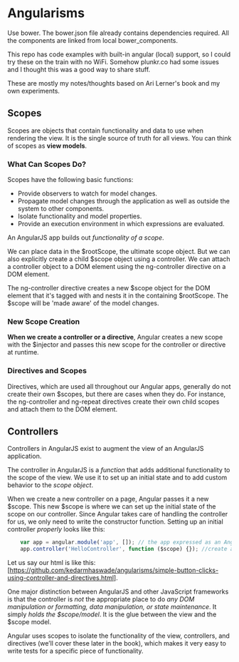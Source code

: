 # Angularisms

Use bower. The bower.json file already contains dependencies required.
All the components are linked from local bower_components.

This repo has code examples with built-in angular (local) support, so I could try these on the train with no WiFi. Somehow plunkr.co had some issues and I thought this was a good way to share stuff.

These are mostly my notes/thoughts based on Ari Lerner's book and my own experiments.

## Scopes

Scopes are objects that contain functionality and data to use when rendering the view. It is the single source of truth for all views. You can think of scopes as __view models__.

### What Can Scopes Do?

Scopes have the following basic functions:
* Provide observers to watch for model changes.
* Propagate model changes through the application as well as outside the system to other components.
* Isolate functionality and model properties.
* Provide an execution environment in which expressions are evaluated.

An AngularJS app builds out _functionality of a scope_.

We can place data in the $rootScope, the ultimate scope object. But we can also explicitly create a child $scope object using a controller. We can attach a controller object to a DOM element using the ng-controller directive on a DOM element.

The ng-controller directive creates a new $scope object for the DOM element that it's tagged with and nests it in the containing $rootScope. The $scope will be 'made aware' of the model changes.

### New Scope Creation

__When we create a controller or a directive__, Angular creates a new scope with the $injector and passes this new scope for the controller or directive at runtime.

### Directives and Scopes

Directives, which are used all throughout our Angular apps, generally do not create their own $scopes, but there are cases when they do. For instance, the ng-controller and ng-repeat directives create their own child scopes and attach them to the DOM element.

## Controllers

Controllers in AngularJS exist to augment the view of an AngularJS application. 

The controller in AngularJS is a _function_ that adds additional functionality to the scope of the view. We use it to set up an initial state and to add custom behavior to the _scope object_.

When we create a new controller on a page, Angular passes it a new $scope.
This new $scope is where we can set up the initial state of the scope on our controller.
Since Angular takes care of handling the controller for us, we only need to write the constructor function. Setting up an initial controller _properly_ looks like this:

```javascript
    var app = angular.module('app', []); // the app expressed as an Angular module
    app.controller('HelloController', function ($scope) {}); //create a controller that is attached when the ng-controller attribute on an html element says ng-controller='HelloController'
```
Let us say our html is like this: [https://github.com/kedarmhaswade/angularisms/simple-button-clicks-using-controller-and-directives.html].

One major distinction between AngularJS and other JavaScript frameworks is that the controller is _not_ the appropriate
place to do _any DOM manipulation or formatting, data manipulation, or state maintenance_.
It simply _holds the $scope/model_. It is the glue between the view and the $scope model.

Angular uses scopes to isolate the functionality of the view, controllers, and directives
(we’ll cover these later in the book), which makes it very easy to write tests for a specific piece of functionality.